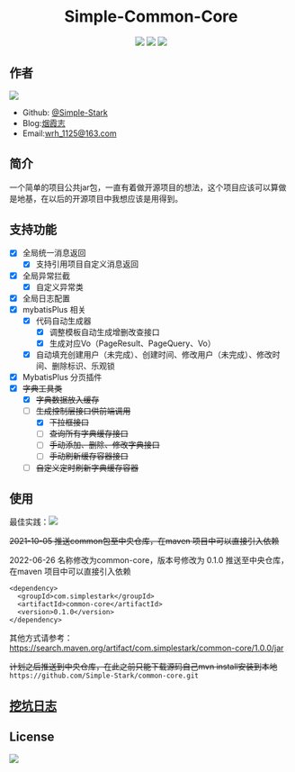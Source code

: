 # <center> Simple-Common-Core

<div style="text-align: center;">

[![](https://img.shields.io/badge/blog-%40SimpleStark-blue.svg)](https://simplestark.com)
[![](https://img.shields.io/badge/SpringBoot-2.3.12.RELEASE-blue.svg)]({https://docs.spring.io/spring-boot/docs/2.3.12.RELEASE/reference/html/})
[![](https://img.shields.io/badge/license-GPL2.0-orange.svg)](https://github.com/Simple-Stark/common/blob/master/LICENSE)

</div>

## 作者
[![](https://img.shields.io/badge/author-%40SimpleStark-blue.svg)](https://github.com/Simple-Stark)
- Github: [@Simple-Stark](https://github.com/Simple-Stark)
- Blog:[烟霞志](https://simplestark.com)
- Email:wrh_1125@163.com

## 简介

一个简单的项目公共jar包，一直有着做开源项目的想法，这个项目应该可以算做是地基，在以后的开源项目中我想应该是用得到。

## 支持功能
- [x] 全局统一消息返回
  - [x] 支持引用项目自定义消息返回
- [x] 全局异常拦截
  - [x] 自定义异常类
- [x] 全局日志配置
- [x] mybatisPlus 相关 
  - [x] 代码自动生成器
    - [x] 调整模板自动生成增删改查接口
    - [x] 生成对应Vo（PageResult、PageQuery、Vo）
  - [x] 自动填充创建用户（未完成）、创建时间、修改用户（未完成）、修改时间、删除标识、乐观锁
- [x] MybatisPlus 分页插件
- [x] ~~字典工具类~~
  - [x] ~~字典数据放入缓存~~
  - [ ] ~~生成控制层接口供前端调用~~
    - [x] ~~下拉框接口~~
    - [ ] ~~查询所有字典缓存接口~~
    - [ ] ~~手动添加、删除、修改字典接口~~
    - [ ] ~~手动刷新缓存容器接口~~
  - [ ] ~~自定义定时刷新字典缓存容器~~

## 使用

最佳实践：[![](https://img.shields.io/badge/@SimpleStark-SpringBootInit-blue.svg)](https://github.com/Simple-Stark/Spring-Boot-Init)

~~2021-10-05 推送common包至中央仓库，在maven 项目中可以直接引入依赖~~

2022-06-26 名称修改为common-core，版本号修改为 0.1.0 推送至中央仓库，在maven 项目中可以直接引入依赖
```
<dependency>
  <groupId>com.simplestark</groupId>
  <artifactId>common-core</artifactId>
  <version>0.1.0</version>
</dependency>
```

其他方式请参考：https://search.maven.org/artifact/com.simplestark/common-core/1.0.0/jar

~~计划之后推送到中央仓库，在此之前只能下载源码自己mvn install安装到本地~~
```https://github.com/Simple-Stark/common-core.git```

## [挖坑日志](https://github.com/Simple-Stark/common/blob/master/UpdateLog.md)
    
## License

[![](https://img.shields.io/badge/license-GPL2.0-orange.svg)](https://github.com/Simple-Stark/common/blob/master/LICENSE)

##

